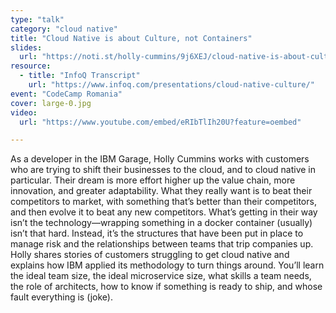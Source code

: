```yaml
---
type: "talk"
category: "cloud native"
title: "Cloud Native is about Culture, not Containers"
slides:
  url: "https://noti.st/holly-cummins/9j6XEJ/cloud-native-is-about-culture-not-containers"
resource:
  - title: "InfoQ Transcript"
    url: "https://www.infoq.com/presentations/cloud-native-culture/"
event: "CodeCamp Romania"
cover: large-0.jpg
video:
  url: "https://www.youtube.com/embed/eRIbTlIh20U?feature=oembed"

---
```

As a developer in the IBM Garage, Holly Cummins works with customers who are trying to shift their businesses to the cloud, and to cloud native in particular. Their dream is more effort higher up the value chain, more innovation, and greater adaptability. What they really want is to beat their competitors to market, with something that’s better than their competitors, and then evolve it to beat any new competitors. What’s getting in their way isn’t the technology—wrapping something in a docker container (usually) isn’t that hard. Instead, it’s the structures that have been put in place to manage risk and the relationships between teams that trip companies up.
Holly shares stories of customers struggling to get cloud native and explains how IBM applied its methodology to turn things around. You’ll learn the ideal team size, the ideal microservice size, what skills a team needs, the role of architects, how to know if something is ready to ship, and whose fault everything is (joke).